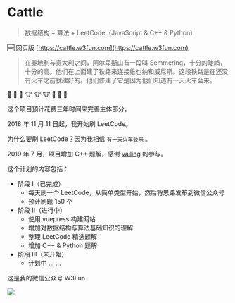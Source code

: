 # Cattle

> 数据结构 + 算法 + LeetCode（JavaScript & C++ & Python）


:new: 网页版 [https://cattle.w3fun.com](https://cattle.w3fun.com)


> 在奥地利与意大利之间，阿尔卑斯山有一段叫 Semmering，十分的陡峭，十分的高。他们在上面建了铁路来连接维也纳和威尼斯。这段铁路是在还没有火车之前就建好的。他们修建了它是因为他们知道有一天火车会来。

:train: :train: :train: :cow: :cow: :cow: :runner: :runner: :runner:

这个项目预计花费三年时间来完善主体部分。

2018 年 11 月 11 日起，我开始刷 LeetCode。

为什么要刷 LeetCode？因为我相信 `有一天火车会来` 。

2019 年 7 月，项目增加 C++ 题解，感谢 [vailing](https://github.com/vailing) 的参与。

这个计划的内容包括：

- 阶段 I（已完成）
  - 每天刷一个 LeetCode，从简单类型开始，然后将思路发布到微信公众号
  - 预计刷题 150 个
- 阶段 II（进行中）
  - 使用 vuepress 构建网站
  - 增加对数据结构与算法基础知识的理解
  - 整理 LeetCode 精选题解
  - 增加 C++ & Python 题解
- 阶段 III（未开始）
  - 计划中 ... ...


这是我的微信公众号 W3Fun

![](https://github.com/swpuLeo/cattle/blob/master/img/qrcode_v3_sm.jpg)
